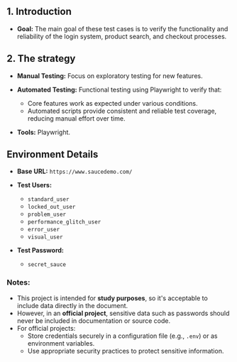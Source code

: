
## **1. Introduction**

   - **Goal:** The main goal of these test cases is to verify the functionality and reliability of the login system, product search, and checkout processes.

## **2. The strategy**

  - **Manual Testing:** Focus on exploratory testing for new features.
  - **Automated Testing:** Functional testing using Playwright to verify that:
    - Core features work as expected under various conditions.
    - Automated scripts provide consistent and reliable test coverage, reducing manual effort over time.

  - **Tools:** Playwright.

## **Environment Details**
- **Base URL:** `https://www.saucedemo.com/`
- **Test Users:**
  - `standard_user`
  - `locked_out_user`
  - `problem_user`
  - `performance_glitch_user`
  - `error_user`
  - `visual_user`

- **Test Password:**
  - `secret_sauce`

### **Notes:**
  - This project is intended for **study purposes**, so it's acceptable to include data directly in the document. 
  - However, in an **official project**, sensitive data such as passwords should never be included in documentation or source code.
  - For official projects:
    - Store credentials securely in a configuration file (e.g., `.env`) or as environment variables.
    - Use appropriate security practices to protect sensitive information.

